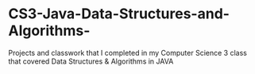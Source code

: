# CS3-Java-Data-Structures-and-Algorithms-
Projects and classwork that I completed in my Computer Science 3 class that covered Data Structures &amp; Algorithms in JAVA
